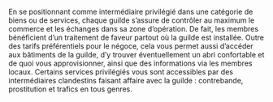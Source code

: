 ﻿---
id: background_guildmember_fr.md#aptitude--réseau-de-guilde
name: 'Aptitude : Réseau de guilde'
---

En se positionnant comme intermédiaire privilégié dans une catégorie de biens ou de services, chaque guilde s’assure de contrôler au maximum le commerce et les échanges dans sa zone d’opération. De fait, les membres bénéficient d’un traitement de faveur partout où la guilde est installée. Outre des tarifs préférentiels pour le négoce, cela vous permet aussi d’accéder aux bâtiments de la guilde, d’y trouver éventuellement un abri confortable et de quoi vous approvisionner, ainsi que des informations via les membres locaux. Certains services privilégiés vous sont accessibles par des intermédiaires clandestins faisant affaire avec la guilde : contrebande, prostitution et trafics en tous genres.

